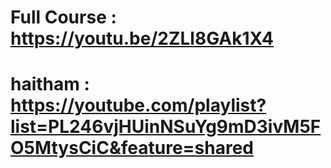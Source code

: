 #  Full Course : https://youtu.be/2ZLl8GAk1X4 
# haitham : https://youtube.com/playlist?list=PL246vjHUinNSuYg9mD3ivM5FO5MtysCiC&feature=shared
